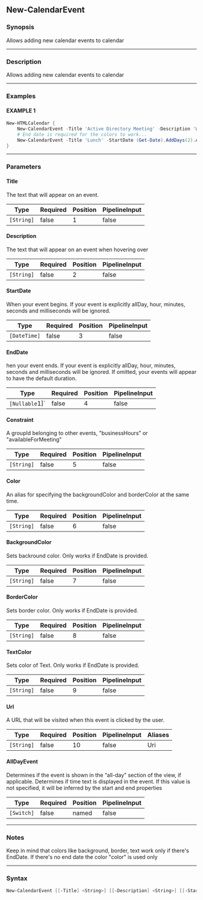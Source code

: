 New-CalendarEvent
-----------------




### Synopsis
Allows adding new calendar events to calendar



---


### Description

Allows adding new calendar events to calendar



---


### Examples
#### EXAMPLE 1
```PowerShell
New-HTMLCalendar {
    New-CalendarEvent -Title 'Active Directory Meeting' -Description 'We will talk about stuff' -StartDate (Get-Date)
    # End date is required for the colors to work...
    New-CalendarEvent -Title 'Lunch' -StartDate (Get-Date).AddDays(2).AddHours(-3) -EndDate (Get-Date).AddDays(3) -Description 'Very long lunch' -TextColor DeepSkyBlue -BackgroundColor yellow -BorderColor Red
}
```



---


### Parameters
#### **Title**

The text that will appear on an event.






|Type      |Required|Position|PipelineInput|
|----------|--------|--------|-------------|
|`[String]`|false   |1       |false        |



#### **Description**

The text that will appear on an event when hovering over






|Type      |Required|Position|PipelineInput|
|----------|--------|--------|-------------|
|`[String]`|false   |2       |false        |



#### **StartDate**

When your event begins. If your event is explicitly allDay, hour, minutes, seconds and milliseconds will be ignored.






|Type        |Required|Position|PipelineInput|
|------------|--------|--------|-------------|
|`[DateTime]`|false   |3       |false        |



#### **EndDate**

hen your event ends. If your event is explicitly allDay, hour, minutes, seconds and milliseconds will be ignored. If omitted, your events will appear to have the default duration.






|Type          |Required|Position|PipelineInput|
|--------------|--------|--------|-------------|
|`[Nullable`1]`|false   |4       |false        |



#### **Constraint**

A groupId belonging to other events, "businessHours" or "availableForMeeting"






|Type      |Required|Position|PipelineInput|
|----------|--------|--------|-------------|
|`[String]`|false   |5       |false        |



#### **Color**

An alias for specifying the backgroundColor and borderColor at the same time.






|Type      |Required|Position|PipelineInput|
|----------|--------|--------|-------------|
|`[String]`|false   |6       |false        |



#### **BackgroundColor**

Sets backround color. Only works if EndDate is provided.






|Type      |Required|Position|PipelineInput|
|----------|--------|--------|-------------|
|`[String]`|false   |7       |false        |



#### **BorderColor**

Sets border color. Only works if EndDate is provided.






|Type      |Required|Position|PipelineInput|
|----------|--------|--------|-------------|
|`[String]`|false   |8       |false        |



#### **TextColor**

Sets color of Text. Only works if EndDate is provided.






|Type      |Required|Position|PipelineInput|
|----------|--------|--------|-------------|
|`[String]`|false   |9       |false        |



#### **Url**

A URL that will be visited when this event is clicked by the user.






|Type      |Required|Position|PipelineInput|Aliases|
|----------|--------|--------|-------------|-------|
|`[String]`|false   |10      |false        |Uri    |



#### **AllDayEvent**

Determines if the event is shown in the “all-day” section of the view, if applicable. Determines if time text is displayed in the event. If this value is not specified, it will be inferred by the start and end properties






|Type      |Required|Position|PipelineInput|
|----------|--------|--------|-------------|
|`[Switch]`|false   |named   |false        |





---


### Notes
Keep in mind that colors like background, border, text work only if there's EndDate. If there's no end date the color "color" is used only



---


### Syntax
```PowerShell
New-CalendarEvent [[-Title] <String>] [[-Description] <String>] [[-StartDate] <DateTime>] [[-EndDate] <Nullable`1>] [[-Constraint] <String>] [[-Color] <String>] [[-BackgroundColor] <String>] [[-BorderColor] <String>] [[-TextColor] <String>] [[-Url] <String>] [-AllDayEvent] [<CommonParameters>]
```
